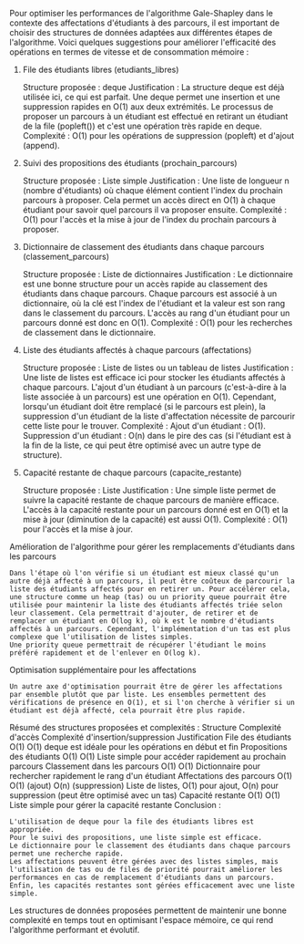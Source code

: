 Pour optimiser les performances de l'algorithme Gale-Shapley dans le contexte des affectations d'étudiants à des parcours, il est important de choisir des structures de données adaptées aux différentes étapes de l'algorithme. Voici quelques suggestions pour améliorer l'efficacité des opérations en termes de vitesse et de consommation mémoire :
1. File des étudiants libres (etudiants_libres)

    Structure proposée : deque
    Justification : La structure deque est déjà utilisée ici, ce qui est parfait. Une deque permet une insertion et une suppression rapides en O(1) aux deux extrémités. Le processus de proposer un parcours à un étudiant est effectué en retirant un étudiant de la file (popleft()) et c'est une opération très rapide en deque.
    Complexité : O(1) pour les opérations de suppression (popleft) et d'ajout (append).

2. Suivi des propositions des étudiants (prochain_parcours)

    Structure proposée : Liste simple
    Justification : Une liste de longueur n (nombre d'étudiants) où chaque élément contient l'index du prochain parcours à proposer. Cela permet un accès direct en O(1) à chaque étudiant pour savoir quel parcours il va proposer ensuite.
    Complexité : O(1) pour l'accès et la mise à jour de l'index du prochain parcours à proposer.

3. Dictionnaire de classement des étudiants dans chaque parcours (classement_parcours)

    Structure proposée : Liste de dictionnaires
    Justification : Le dictionnaire est une bonne structure pour un accès rapide au classement des étudiants dans chaque parcours. Chaque parcours est associé à un dictionnaire, où la clé est l'index de l'étudiant et la valeur est son rang dans le classement du parcours. L'accès au rang d'un étudiant pour un parcours donné est donc en O(1).
    Complexité : O(1) pour les recherches de classement dans le dictionnaire.

4. Liste des étudiants affectés à chaque parcours (affectations)

    Structure proposée : Liste de listes ou un tableau de listes
    Justification : Une liste de listes est efficace ici pour stocker les étudiants affectés à chaque parcours. L'ajout d'un étudiant à un parcours (c'est-à-dire à la liste associée à un parcours) est une opération en O(1). Cependant, lorsqu'un étudiant doit être remplacé (si le parcours est plein), la suppression d'un étudiant de la liste d'affectation nécessite de parcourir cette liste pour le trouver.
    Complexité :
        Ajout d'un étudiant : O(1).
        Suppression d'un étudiant : O(n) dans le pire des cas (si l'étudiant est à la fin de la liste, ce qui peut être optimisé avec un autre type de structure).

5. Capacité restante de chaque parcours (capacite_restante)

    Structure proposée : Liste
    Justification : Une simple liste permet de suivre la capacité restante de chaque parcours de manière efficace. L'accès à la capacité restante pour un parcours donné est en O(1) et la mise à jour (diminution de la capacité) est aussi O(1).
    Complexité : O(1) pour l'accès et la mise à jour.

Amélioration de l'algorithme pour gérer les remplacements d'étudiants dans les parcours

    Dans l'étape où l'on vérifie si un étudiant est mieux classé qu'un autre déjà affecté à un parcours, il peut être coûteux de parcourir la liste des étudiants affectés pour en retirer un. Pour accélérer cela, une structure comme un heap (tas) ou un priority queue pourrait être utilisée pour maintenir la liste des étudiants affectés triée selon leur classement. Cela permettrait d'ajouter, de retirer et de remplacer un étudiant en O(log k), où k est le nombre d'étudiants affectés à un parcours. Cependant, l'implémentation d'un tas est plus complexe que l'utilisation de listes simples.
    Une priority queue permettrait de récupérer l'étudiant le moins préféré rapidement et de l'enlever en O(log k).

Optimisation supplémentaire pour les affectations

    Un autre axe d'optimisation pourrait être de gérer les affectations par ensemble plutôt que par liste. Les ensembles permettent des vérifications de présence en O(1), et si l'on cherche à vérifier si un étudiant est déjà affecté, cela pourrait être plus rapide.

Résumé des structures proposées et complexités :
Structure	Complexité d'accès	Complexité d'insertion/suppression	Justification
File des étudiants	O(1)	O(1)	deque est idéale pour les opérations en début et fin
Propositions des étudiants	O(1)	O(1)	Liste simple pour accéder rapidement au prochain parcours
Classement dans les parcours	O(1)	O(1)	Dictionnaire pour rechercher rapidement le rang d'un étudiant
Affectations des parcours	O(1)	O(1) (ajout) O(n) (suppression)	Liste de listes, O(1) pour ajout, O(n) pour suppression (peut être optimisé avec un tas)
Capacité restante	O(1)	O(1)	Liste simple pour gérer la capacité restante
Conclusion :

    L'utilisation de deque pour la file des étudiants libres est appropriée.
    Pour le suivi des propositions, une liste simple est efficace.
    Le dictionnaire pour le classement des étudiants dans chaque parcours permet une recherche rapide.
    Les affectations peuvent être gérées avec des listes simples, mais l'utilisation de tas ou de files de priorité pourrait améliorer les performances en cas de remplacement d'étudiants dans un parcours.
    Enfin, les capacités restantes sont gérées efficacement avec une liste simple.

Les structures de données proposées permettent de maintenir une bonne complexité en temps tout en optimisant l'espace mémoire, ce qui rend l'algorithme performant et évolutif.